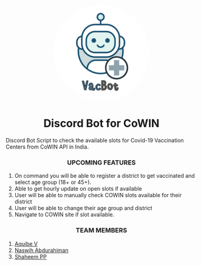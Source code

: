<div align="center"><img src="./assets/logo.png"  width="50%" style="border-radius:50%"></div>
<h1 align="center"><b> Discord Bot for CoWIN</b></h1>

Discord Bot Script to check the available slots for Covid-19 Vaccination Centers from CoWIN API in India.



<h3 align="center">UPCOMING FEATURES</h3>

1. On command you will be able to register a district to get vaccinated and select age group (18+ or 45+).<br>
2. Able to get hourly update on open slots if available <br>
3. User will be able to manually check COWIN slots available for their district<br>
4. User will be able to change their age group and district  <br>
5. Navigate to COWIN site if slot available.<br>



<h3 align="center">TEAM MEMBERS</h3>

1. [Aquibe V](https://github.com/aquibe) <br>
2. [Naswih Abdurahiman](https://github.com/neewtn) <br>
3. [Shaheem PP](https://github.com/the-codeholic)
